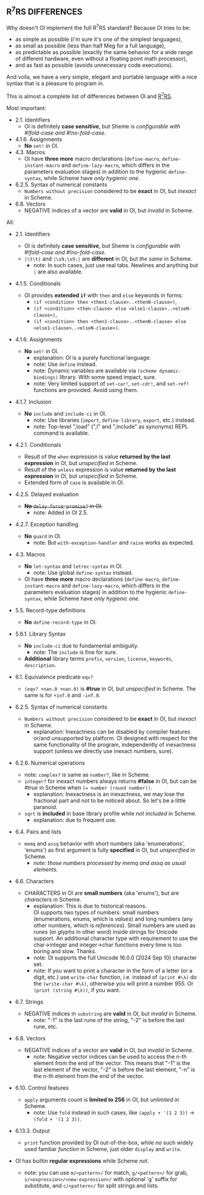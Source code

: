 R<sup>7</sup>RS DIFFERENCES
---------------------------

Why doesn't Ol implement the full R<sup>7</sup>RS standard? Because Ol tries to be:
  - as simple as possible (i'm sure it's one of the simplest languages),
  - as small as possible (less than half Meg for a full language),
  - as predictable as possible (exactly the same behavior for a wide range of different hardware, even without a floating point math processor),
  - and as fast as possible (avoids unnecessary code executions).

And voila, we have a very simple, elegant and portable language with a nice syntax
that is a pleasure to program in.


This is almost a complete list of differences between Ol and [R<sup>7</sup>RS](https://small.r7rs.org/attachment/r7rs.pdf).

Most important:

* 2.1. Identifiers
  * Ol is definitely **case sensitive**, but Sheme is *configurable with #!fold-case and #!no-fold-case*.
* 4.1.6. Assignments
  * **No** `set!` in Ol.
* 4.3. Macros
  * Ol have **three more** macro declarations (`define-macro`, `define-instant-macro` and `define-lazy-macro`, which differs in the parameters evaluation stages) in addition to the hygienic `define-syntax`, while Scheme have *only hygienic one*.
* 6.2.5. Syntax of numerical constants
  * `Numbers without precision` considered to be **exact** in Ol, but *inexact* in Scheme.
* 6.8. Vectors
  * NEGATIVE indices of a vector are **valid** in Ol, but *invalid* in Scheme.

All:

* 2.1. Identifiers
  * Ol is definitely **case sensitive**, but Sheme is *configurable with #!fold-case and #!no-fold-case*.
  * `|\t\t|` and `|\x9;\x9;|` are **different** in Ol, but *the same* in Scheme.
    - note: In such cases, just use real tabs. Newlines and anything but `|` are also available.

* 4.1.5. Conditionals
  * Ol provides **extended `if`** with `then` and `else` keywords in forms:
    - `(if <condition> then <then1-clause>..<thenN-clause>)`,
    - `(if <condition> <then-clause> else <else1-clause>..<elseN-clause>)`,
    - `(if <condition> then <then1-clause>..<thenN-clause> else <else1-clause>..<elseN-clause>)`.

* 4.1.6. Assignments
  * **No** `set!` in Ol.
    - explanation: Ol is a purely functional language.
    - note: Use `define` instead.
    - note: Dynamic variables are available via `(scheme dynamic-bindings)` library. With some speed impact, sure.
    - note: Very limited support of `set-car!`, `set-cdr!`, and `set-ref!` functions are provided. Avoid using them.

* 4.1.7. Inclusion
  * **No** `include` and `include-ci` in Ol.
    - note: Use libraries (`import`, `define-library`, `export`, etc.) instead.
    - note: Top-level ",load" (",l" and ",include" as synonyms) REPL command is available.

* 4.2.1. Conditionals
  * Result of the `when` expression is value **returned by the last expression** in Ol, but *unspecified* in Scheme.
  * Result of the `unless` expression is value **returned by the last expression** in Ol, but *unspecified* in Scheme.
  * Extended form of `case` is available in Ol.

* 4.2.5. Delayed evaluation
  * ~~**No** `delay-force`, `promise?` in Ol.~~
    - note: Added in Ol 2.5.

* 4.2.7. Exception handling
  * **No** `guard` in Ol.
    - note: But `with-exception-handler` and `raise` works as expected.

* 4.3. Macros
  * **No** `let-syntax` and `letrec-syntax` in Ol.
    - note: Use global `define-syntax` instead.
  * Ol have **three more** macro declarations (`define-macro`, `define-instant-macro` and `define-lazy-macro`, which differs in the parameters evaluation stages) in addition to the hygienic `define-syntax`, while Scheme have *only hygienic one*.

* 5.5. Record-type definitions
  * **No** `define-record-type` in Ol.

* 5.6.1. Library Syntax
  * **No** `include-ci` due to fundamental ambiguity.
    - note: The `include` is fine for sure.
  * **Additional** library terms `prefix`, `version`, `license`, `keywords`, `description`.

* 6.1. Equivalence predicate `eqv?`
  * `(eqv? +nan.0 +nan.0)` is **#true** in Ol, but *unspecified* in Scheme. The same is for `+inf.0` and `-inf.0`.

* 6.2.5. Syntax of numerical constants
  * `Numbers without precision` considered to be **exact** in Ol, but *inexact* in Scheme.
    - explanation: Inexactness can be disabled by compiler features or/and unsupported by platform. Ol designed with respect for the same functionality of the program, independently of inexactness support (unless we directly use inexact numbers, sure).

* 6.2.6. Numerical operations
  * note: `complex?` is same as `number?`, like in Scheme.
  * `integer?` for inexact numbers always returns **#false** in Ol, but can be *#true* in Scheme when `(= number (round number))`.
    - explanation: Inexactness is an inexactness, we may lose the fractional part and not to be noticed about. So let's be a little paranoid.
  * `sqrt` is **included** in base library profile while *not included* in Scheme.
    - explanation: due to frequent use.

* 6.4. Pairs and lists
  * `memq` and `assq` behavior with short numbers (aka 'enumerations', 'enums') as first argument is fully **specified** in Ol, but *unspecified* in Scheme.
    - *note: those numbers processed by memq and assq as usual elements.*

* 6.6. Characters
  * CHARACTERS in Ol are **small numbers** (aka 'enums'), but are *characters* in Scheme.
    - explanation: This is due to historical reasons.  
      Ol supports two types of numbers: small numbers (enumerations, enums, which is *values*) and long numbers (any other numbers, which is *references*).
      Small numbers are used as *runes* (or *glyphs* in other word) inside strings for Unicode support.
      An additional character type with requirement to use the char->integer and integer->char functions every time is too boring and slow. Thanks.
    - note: Ol supports the full Unicode 16.0.0 (2024 Sep 10) character set.
    - note: If you want to print a character in the form of a letter (or a digit, etc.) use `write-char` function, i.e. instead of `(print #\λ)` do the `(write-char #\λ)`, otherwise you will print a number 955. Or `(print (string #\λ))`, if you want.

* 6.7. Strings
  * NEGATIVE indices in `substring` are **valid** in Ol, but *invalid* in Scheme.
    - note: "-1" is the last rune of the string, "-2" is before the last rune, etc.

* 6.8. Vectors
  * NEGATIVE indices of a vector are **valid** in Ol, but *invalid* in Scheme.
    - note: Negative vector indices can be used to access the n-th element from the end of the vector. This means that "-1" is the last element of the vector, "-2" is before the last element, "-n" is the n-th element from the end of the vector.

* 6.10. Control features
  * `apply` arguments count is **limited to 256** in Ol, but *unlimited* in Scheme.
    - note: Use `fold` instead in such cases, like `(apply + '(1 2 3))` -> `(fold + '(1 2 3))`.

* 6.13.3. Output
  * `print` function provided by Ol out-of-the-box, while *no* such widely used familiar *function* in Scheme, just older `display` and `write`.

* Ol has builtin **regular expressions** while Scheme *not*.
  * note: you can use `m/<pattern>/` for match, `g/<pattern>/` for grab, `s/<expression>/<new-expression>/` with optional 'g' suffix for substitute, and `c/<pattern>/` for split strings and lists.
